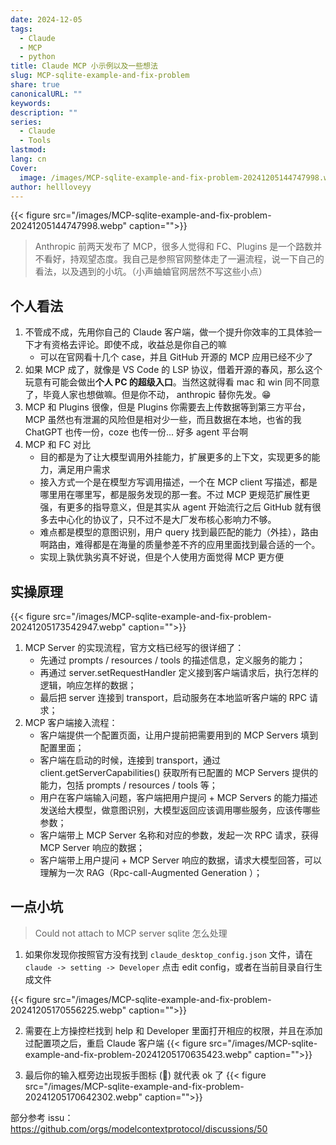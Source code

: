 ```yaml
---
date: 2024-12-05
tags:
  - Claude
  - MCP
  - python
title: Claude MCP 小示例以及一些想法
slug: MCP-sqlite-example-and-fix-problem
share: true
canonicalURL: ""
keywords: 
description: ""
series:
  - Claude
  - Tools
lastmod: 
lang: cn
Cover:
  image: /images/MCP-sqlite-example-and-fix-problem-20241205144747998.webp
author: hellloveyy
---
```

{{< figure src="/images/MCP-sqlite-example-and-fix-problem-20241205144747998.webp" caption="">}}


> Anthropic 前两天发布了 MCP，很多人觉得和 FC、Plugins 是一个路数并不看好，持观望态度。我自己是参照官网整体走了一遍流程，说一下自己的看法，以及遇到的小坑。（小声蛐蛐官网居然不写这些小点）

## 个人看法

1. 不管成不成，先用你自己的 Claude 客户端，做一个提升你效率的工具体验一下才有资格去评论。即使不成，收益总是你自己的嘛
	- 可以在官网看十几个 case，并且 GitHub 开源的 MCP 应用已经不少了
2. 如果 MCP 成了，就像是 VS Code 的 LSP 协议，借着开源的春风，那么这个玩意有可能会做出**个人 PC 的超级入口**。当然这就得看 mac 和 win 同不同意了，毕竟人家也想做嘛。但是你不动， anthropic 替你先发。😁
3. MCP 和 Plugins 很像，但是 Plugins 你需要去上传数据等到第三方平台，MCP 虽然也有泄漏的风险但是相对少一些，而且数据在本地，也省的我 ChatGPT 也传一份，coze 也传一份... 好多 agent 平台啊
4. MCP 和 FC 对比
	- 目的都是为了让大模型调用外挂能力，扩展更多的上下文，实现更多的能力，满足用户需求
	- 接入方式一个是在模型方写调用描述，一个在 MCP client 写描述，都是哪里用在哪里写，都是服务发现的那一套。不过 MCP 更规范扩展性更强，有更多的指导意义，但是其实从 agent 开始流行之后 GitHub 就有很多去中心化的协议了，只不过不是大厂发布核心影响力不够。
	- 难点都是模型的意图识别，用户 query 找到最匹配的能力（外挂），路由啊路由，难得都是在海量的质量参差不齐的应用里面找到最合适的一个。
	- 实现上孰优孰劣真不好说，但是个人使用方面觉得 MCP 更方便


## 实操原理

{{< figure src="/images/MCP-sqlite-example-and-fix-problem-20241205173542947.webp" caption="">}}

1. MCP Server 的实现流程，官方文档已经写的很详细了：  
	- 先通过 prompts / resources / tools 的描述信息，定义服务的能力；  
	- 再通过 server.setRequestHandler 定义接到客户端请求后，执行怎样的逻辑，响应怎样的数据；  
	- 最后把 server 连接到 transport，启动服务在本地监听客户端的 RPC 请求；  
2. MCP 客户端接入流程：  
	- 客户端提供一个配置页面，让用户提前把需要用到的 MCP Servers 填到配置里面；  
	- 客户端在启动的时候，连接到 transport，通过 client.getServerCapabilities() 获取所有已配置的 MCP Servers 提供的能力，包括 prompts / resources / tools 等；  
	- 用户在客户端输入问题，客户端把用户提问 + MCP Servers 的能力描述发送给大模型，做意图识别，大模型返回应该调用哪些服务，应该传哪些参数；  
	- 客户端带上 MCP Server 名称和对应的参数，发起一次 RPC 请求，获得 MCP Server 响应的数据；  
	- 客户端带上用户提问 + MCP Server 响应的数据，请求大模型回答，可以理解为一次 RAG（Rpc-call-Augmented Generation ）；  
  

## 一点小坑

> Could not attach to MCP server sqlite 怎么处理

1. 如果你发现你按照官方没有找到 `claude_desktop_config.json` 文件，请在 `claude -> setting -> Developer` 点击 edit config，或者在当前目录自行生成文件

{{< figure src="/images/MCP-sqlite-example-and-fix-problem-20241205170556225.webp" caption="">}}

2. 需要在上方操控栏找到 help 和 Developer 里面打开相应的权限，并且在添加过配置项之后，重启 Claude 客户端
{{< figure src="/images/MCP-sqlite-example-and-fix-problem-20241205170635423.webp" caption="">}}

3. 最后你的输入框旁边出现扳手图标 (🔧) 就代表 ok 了
{{< figure src="/images/MCP-sqlite-example-and-fix-problem-20241205170642302.webp" caption="">}} 

部分参考 issu： https://github.com/orgs/modelcontextprotocol/discussions/50